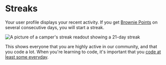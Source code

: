 # Streaks

Your user profile displays your recent activity. If you get [Brownie Points](Brownie-Points.md) on several consecutive days, you will start a streak.

![A picture of a camper's streak readout showing a 21-day streak](https://www.evernote.com/l/AlyDvfhZplROUZxyMN8dIGGd-DQT7Bn8S9oB/image.png)

This shows everyone that you are highly active in our community, and that you code a lot. When you're learning to code, it's important that you [code at least some everyday](http://www.quora.com/How-does-one-become-a-great-coder/answer/Quincy-Larson).
